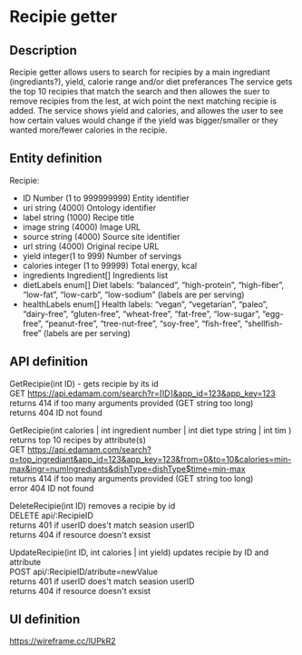 # Recipie getter
## Description
Recipie getter allows users to search for recipies by a main ingrediant (ingrediants?), yield, calorie range and/or diet preferances 
The service gets the top 10 recipies that match the search and then allowes the suer to remove recipies from the lest, at wich point the next matching recipie is added.
The service shows yield and calories, and allowes the user to see how certain values would change if the yield was bigger/smaller or they wanted more/fewer calories in the recipie.

## Entity definition
Recipie:
- ID    Number (1 to 999999999) Entity identifier
- uri	string (4000)	Ontology identifier
- label	string (1000)	Recipe title
- image	string	(4000) Image URL
- source	string (4000)	Source site identifier
- url	string (4000)	Original recipe URL
- yield	integer(1 to 999)	Number of servings
- calories	integer (1 to 99999) Total energy, kcal
- ingredients	Ingredient[]	Ingredients list
- dietLabels	enum[]	Diet labels: “balanced”, “high-protein”, “high-fiber”, “low-fat”, “low-carb”, “low-sodium” (labels are per serving)
- healthLabels	enum[]	Health labels: “vegan”, “vegetarian”, “paleo”, “dairy-free”, “gluten-free”, “wheat-free”, “fat-free”, “low-sugar”, “egg-free”, “peanut-free”, “tree-nut-free”, “soy-free”, “fish-free”, “shellfish-free” (labels are per serving)


## API definition
GetRecipie(int ID) - gets recipie by its id  
GET https://api.edamam.com/search?r=[ID]&app_id=123&app_key=123  
returns 414 if too many arguments provided (GET string too long)  
returns 404 ID not found

GetRecipie(int calories | int ingredient number | int diet type string | int tim ) returns top 10 recipes by attribute(s)  
GET https://api.edamam.com/search?q=top_ingrediant&app_id=123&app_key=123&from=0&to=10&calories=min-max&ingr=numIngrediants&dishType=dishType$time=min-max  
returns 414 if too many arguments provided (GET string too long)  
error 404 ID not found

DeleteRecipie(int ID) removes a recipie by id  
DELETE api/:RecipieID  
returns 401 if userID does't match seasion userID  
returns 404 if resource doesn't exsist  

UpdateRecipie(int ID, int calories | int yield) updates recipie by ID and attribute   
POST api/:RecipieID/atribute=newValue  
returns 401 if userID does't match seasion userID  
returns 404 if resource doesn't exsist  

## UI definition
https://wireframe.cc/lUPkR2
